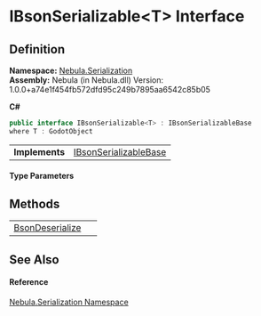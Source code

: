 # IBsonSerializable&lt;T&gt; Interface




## Definition
**Namespace:** <a href="N_Nebula_Serialization">Nebula.Serialization</a>  
**Assembly:** Nebula (in Nebula.dll) Version: 1.0.0+a74e1f454fb572dfd95c249b7895aa6542c85b05

**C#**
``` C#
public interface IBsonSerializable<T> : IBsonSerializableBase
where T : GodotObject

```

<table><tr><td><strong>Implements</strong></td><td><a href="T_Nebula_Serialization_IBsonSerializableBase">IBsonSerializableBase</a></td></tr>
</table>



#### Type Parameters
<dl><dt /><dd /></dl>

## Methods
<table>
<tr>
<td><a href="M_Nebula_Serialization_IBsonSerializable_1_BsonDeserialize">BsonDeserialize</a></td>
<td> </td></tr>
</table>

## See Also


#### Reference
<a href="N_Nebula_Serialization">Nebula.Serialization Namespace</a>  
